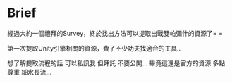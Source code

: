 # Brief
經過大約一個禮拜的Survey，終於找出方法可以提取出戰雙帕彌什的資源了= =

第一次提取Unity引擎相關的資源，費了不少功夫找適合的工具..

想了解提取流程的話 可以私訊我 但拜託 不要公開... 畢竟這還是官方的資源 多點尊重 細水長流...
